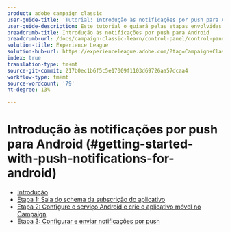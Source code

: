 ```yaml
---
product: adobe campaign classic
user-guide-title: 'Tutorial: Introdução às notificações por push para Android'
user-guide-description: Este tutorial o guiará pelas etapas envolvidas no envio de notificações por push do Adobe Campaign para um aplicativo Android.
breadcrumb-title: Introdução às notificações por push para Android
breadcrumb-url: /docs/campaign-classic-learn/control-panel/control-panel-overview.html
solution-title: Experience League
solution-hub-url: https://experienceleague.adobe.com/?tag=Campaign+Classic#recommended/solutions/campaign
index: true
translation-type: tm+mt
source-git-commit: 217b0ec1b6f5c5e17009f1103d69726aa57dcaa4
workflow-type: tm+mt
source-wordcount: '79'
ht-degree: 13%

---
```



# Introdução às notificações por push para Android (#getting-started-with-push-notifications-for-android)

+ [Introdução](/help/tutorial-getting-started-with-push-notifications-for-android/introduction.md)
+ [Etapa 1: Saia do schema da subscrição do aplicativo](/help/tutorial-getting-started-with-push-notifications-for-android/extending-the-app-subscription-schema.md)
+ [Etapa 2: Configure o serviço Android e crie o aplicativo móvel no Campaign](/help/tutorial-getting-started-with-push-notifications-for-android/configuring-an-android-service-in-campaign.md)
+ [Etapa 3: Configurar e enviar notificações por push](/help/tutorial-getting-started-with-push-notifications-for-android/configuring-and-sending-push-notifications.md)
